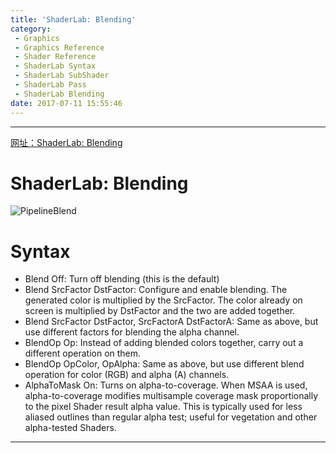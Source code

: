 ```yaml
---
title: 'ShaderLab: Blending'
category:
 - Graphics
 - Graphics Reference
 - Shader Reference
 - ShaderLab Syntax
 - ShaderLab SubShader
 - ShaderLab Pass
 - ShaderLab Blending
date: 2017-07-11 15:55:46
---
```


___

[网址：ShaderLab: Blending](https://docs.unity3d.com/Manual/SL-Blend.html)

# ShaderLab: Blending
![PipelineBlend](https://docs.unity3d.com/uploads/SL/PipelineBlend.png)

# Syntax
- Blend Off: Turn off blending (this is the default)
- Blend SrcFactor DstFactor: Configure and enable blending. The generated color is multiplied by the SrcFactor. The color already on screen is multiplied by DstFactor and the two are added together.
- Blend SrcFactor DstFactor, SrcFactorA DstFactorA: Same as above, but use different factors for blending the alpha channel.
- BlendOp Op: Instead of adding blended colors together, carry out a different operation on them.
- BlendOp OpColor, OpAlpha: Same as above, but use different blend operation for color (RGB) and alpha (A) channels.
- AlphaToMask On: Turns on alpha-to-coverage. When MSAA is used, alpha-to-coverage modifies multisample coverage mask proportionally to the pixel Shader result alpha value. This is typically used for less aliased outlines than regular alpha test; useful for vegetation and other alpha-tested Shaders.

___